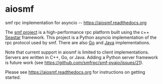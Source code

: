 # aiosmf

smf rpc implementation for asyncio -- https://aiosmf.readthedocs.org

The [smf project](https://github.com/smfrpc/smf) is a high-performance rpc
platform built using the c++ [Seastar](https://github.com/scylladb/seastar)
framework. This project is a Python asyncio implementation of the rpc protocol
used by smf. There are also [Go](https://github.com/smfrpc/smf-go) and
[Java](https://github.com/KowalczykBartek/smf-java) implementations.

Note that current support in aiosmf is limited to client implementations.
Servers are written in C++, Go, or Java. Adding a Python server framework is
future work (see https://github.com/smfrpc/smf-pyaio/issues/21).

Please see https://aiosmf.readthedocs.org for instructions on getting started.
